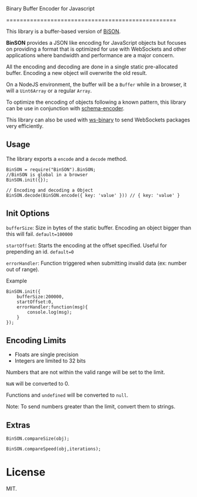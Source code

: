 Binary Buffer Encoder for Javascript

==================================================

This library is a buffer-based version of [BiSON](https://github.com/BonsaiDen/BiSON.js/).

**BinSON** provides a JSON like encoding for JavaScript objects but focuses on providing a format that is optimized for use with WebSockets and other applications where bandwidth and performance are a major concern.

All the encoding and decoding are done in a single static pre-allocated buffer. Encoding a new object will overwrite the old result. 

On a NodeJS environment, the buffer will be a `Buffer` while in a browser, it will a `Uint6Array` or a regular `Array`.

To optimize the encoding of objects following a known pattern, this library can be use in conjunction with [schema-encoder](https://github.com/rainingchain/schema-encoder/).

This library can also be used with [ws-binary](https://github.com/rainingchain/ws-binary/) to send WebSockets packages very efficiently.

## Usage

The library exports a `encode` and a `decode` method.

	BinSON = require("BinSON").BinSON; 
	//BinSON is global in a browser
	BinSON.init({});
	
    // Encoding and decoding a Object
    BinSON.decode(BinSON.encode({ key: 'value' })) // { key: 'value' }

	
## Init Options

`bufferSize`: Size in bytes of the static buffer. Encoding an object bigger than this will fail. `default=100000`

`startOffset`: Starts the encoding at the offset specified. Useful for prepending an id. `default=0`

`errorHandler`: Function triggered when submitting invalid data (ex: number out of range).

Example

	BinSON.init({
		bufferSize:200000,
		startOffset:0,
		errorHandler:function(msg){
			console.log(msg);
		}
	});


## Encoding Limits

- Floats are single precision
- Integers are limited to 32 bits

Numbers that are not within the valid range will be set to the limit.

`NaN` will be converted to 0.

Functions and `undefined` will be converted to `null`.  

Note: To send numbers greater than the limit, convert them to strings.

	
## Extras
	
	BinSON.compareSize(obj);
	
	BinSON.compareSpeed(obj,iterations);
	
# License

MIT.


